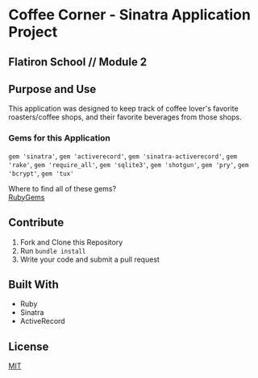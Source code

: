 # Coffee Corner - Sinatra Application Project
## Flatiron School // Module 2


## Purpose and Use

This application was designed to keep track of coffee lover's favorite roasters/coffee shops, and their favorite beverages from those shops.

### Gems for this Application
`gem 'sinatra'`, 
`gem 'activerecord'`, 
`gem 'sinatra-activerecord'`, 
`gem 'rake'`, 
`gem 'require_all'`, 
`gem 'sqlite3'`, 
`gem 'shotgun'`, 
`gem 'pry'`, 
`gem 'bcrypt'`, 
`gem 'tux'`

Where to find all of these gems?  
[RubyGems](https://www.rubygems.org) 


## Contribute

1. Fork and Clone this Repository
2. Run `bundle install` 
3. Write your code and submit a pull request


## Built With
- Ruby
- Sinatra
- ActiveRecord

## License
[MIT](https://choosealicense.com/licenses/mit/) 
